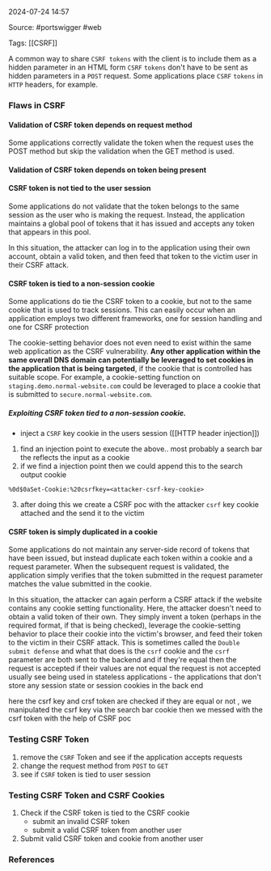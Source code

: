
2024-07-24 14:57

Source: #portswigger #web 

Tags: [[CSRF]]

A common way to share `CSRF tokens` with the client is to include them as a hidden parameter in an HTML form
`CSRF` `tokens` don't have to be sent as hidden parameters in a `POST` request. Some applications place `CSRF` `tokens` in `HTTP` headers, for example.
### Flaws in CSRF 

#### Validation of CSRF token depends on request method

Some applications correctly validate the token when the request uses the POST method but skip the validation when the GET method is used.
#### Validation of CSRF token depends on token being present

#### CSRF token is not tied to the user session

Some applications do not validate that the token belongs to the same session as the user who is making the request. Instead, the application maintains a global pool of tokens that it has issued and accepts any token that appears in this pool.

In this situation, the attacker can log in to the application using their own account, obtain a valid token, and then feed that token to the victim user in their CSRF attack.
#### CSRF token is tied to a non-session cookie

Some applications do tie the CSRF token to a cookie, but not to the same cookie that is used to track sessions. This can easily occur when an application employs two different frameworks, one for session handling and one for CSRF protection

The cookie-setting behavior does not even need to exist within the same web application as the CSRF vulnerability. **Any other application within the same overall DNS domain can potentially be leveraged to set cookies in the application that is being targeted**, if the cookie that is controlled has suitable scope. For example, a cookie-setting function on `staging.demo.normal-website.com` could be leveraged to place a cookie that is submitted to `secure.normal-website.com`.
##### Exploiting CSRF token tied to a non-session cookie.

- inject a `CSRF` key cookie in the users session ([[HTTP header injection]])
1. find an injection point to execute the above.. most probably a search bar the reflects the input as a cookie 
2. if we find a injection point then we could append this to the search output cookie
```
%0d$0aSet-Cookie:%20csrfkey=<attacker-csrf-key-cookie>
```
3. after doing this we create a CSRF poc with the attacker `csrf` key cookie attached and the send it to the victim 
#### CSRF token is simply duplicated in a cookie

Some applications do not maintain any server-side record of tokens that have been issued, but instead duplicate each token within a cookie and a request parameter. When the subsequent request is validated, the application simply verifies that the token submitted in the request parameter matches the value submitted in the cookie. 

In this situation, the attacker can again perform a CSRF attack if the website contains any cookie setting functionality. Here, the attacker doesn't need to obtain a valid token of their own. They simply invent a token (perhaps in the required format, if that is being checked), leverage the cookie-setting behavior to place their cookie into the victim's browser, and feed their token to the victim in their CSRF attack. 
This is sometimes called the `Double submit defense` and what that does is the `csrf` cookie and the `csrf` parameter are both sent to the backend and if they're equal then the request is accepted if their values are not equal the request is not accepted 
usually see being used in stateless applications - the applications that don't store any session state or session cookies in the back end 

here the csrf key and crsf token are checked if they are equal or not , we manipulated the csrf key via the search bar cookie then we messed with the csrf token with the help of CSRF poc 

### Testing CSRF Token

1. remove the `CSRF` Token and see if the application accepts requests
2. change the request method from `POST` to `GET`
3. see if `CSRF` token is tied to user session 

### Testing CSRF Token and CSRF Cookies

1. Check if the CSRF token is tied to the CSRF cookie 
	- submit an invalid CSRF token
	- submit a valid CSRF token from another user
2. Submit valid CSRF token and cookie from another user


### References
